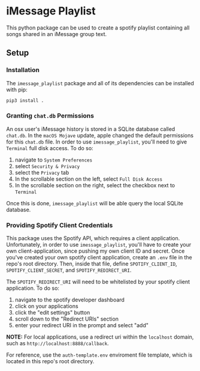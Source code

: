 # iMessage Playlist

This python package can be used to create a spotify playlist containing all songs shared in an iMessage group text.

## Setup

### Installation

The `imessage_playlist` package and all of its dependencies can be installed with pip:

```bash
pip3 install .
```

### Granting `chat.db` Permissions

An osx user's iMessage history is stored in a SQLite database called `chat.db`. In the `macOS Mojave` update, apple changed the default permissions for this `chat.db` file. In order to use `imessage_playlist`, you'll need to give `Terminal` full disk access. To do so:
1. navigate to `System Preferences`
2. select `Security & Privacy`
3. select the `Privacy` tab
4. In the scrollable section on the left, select `Full Disk Access`
5. In the scrollable section on the right, select the checkbox next to `Terminal`

Once this is done, `imessage_playlist` will be able query the local SQLite database.

### Providing Spotify Client Credentials

This package uses the Spotify API, which requires a client application. Unfortunately, in order to use `imessage_playlist`, you'll have to create your own client-application, since pushing my own client ID and secret. Once you've created your own spotify client application, create an `.env` file in the repo's root directory. Then, inside that file, define `SPOTIFY_CLIENT_ID`, `SPOTIFY_CLIENT_SECRET`, and `SPOTIFY_REDIRECT_URI`. 

The `SPOTIFY_REDIRECT_URI` will need to be whitelisted by your spotify client application. To do so:
1. navigate to the spotify developer dashboard
2. click on your applications
3. click the "edit settings" button
4. scroll down to the "Redirect URIs" section
5. enter your redirect URI in the prompt and select "add"

__NOTE:__ For local applications, use a redirect uri within the `localhost` domain, such as `http://localhost:8888/callback`.

For reference, use the `auth-template.env` enviroment file template, which is located in this repo's root directory.


